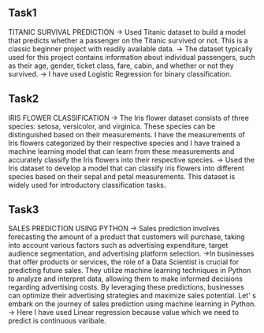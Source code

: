 ## Task1 
TITANIC SURVIVAL PREDICTION
-> Used  Titanic dataset to build a model that predicts whether a passenger on the Titanic survived or not. This is a classic beginner project with readily available data.
-> The dataset typically used for this project contains information about individual passengers, such as their age, gender, ticket class, fare, cabin, and whether or not they survived.
-> I have used Logistic Regression for binary classification.

## Task2
IRIS FLOWER CLASSIFICATION
-> The Iris flower dataset consists of three species: setosa, versicolor, and virginica. These species can be distinguished based on their measurements. I have the measurements of Iris flowers categorized by their respective species and I have trained a machine learning model that can learn from these measurements and accurately classify the Iris flowers into their respective species.
-> Used the Iris dataset to develop a model that can classify iris flowers into different species based on their sepal and petal measurements. This dataset is widely used for introductory classification tasks.

## Task3
SALES PREDICTION USING PYTHON
-> Sales prediction involves forecasting the amount of a product that customers will purchase, taking into account various factors such as advertising expenditure, target audience segmentation, and advertising platform selection.
->In businesses that offer products or services, the role of a Data Scientist is crucial for predicting future sales. They utilize machine learning techniques in Python to analyze and interpret data, allowing them to make informed decisions regarding advertising costs. By leveraging these predictions, businesses can optimize their advertising strategies and maximize sales potential. Let'  s embark on  the journey of sales prediction using machine learning in Python.
-> Here I have used Linear regression because value which we need to predict is continuous varibale.
